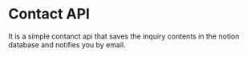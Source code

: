 Contact API
==

It is a simple contanct api that saves the inquiry contents in the notion database and notifies you by email.
